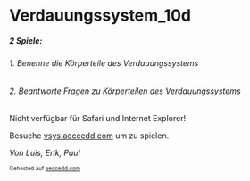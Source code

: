 # Verdauungssystem_10d

##### 2 Spiele:
###### 1. Benenne die Körperteile des Verdauungssystems
###### 2. Beantworte Fragen zu Körperteilen des Verdauungssystems

Nicht verfügbar für Safari und Internet Explorer!

Besuche [vsys.aeccedd.com](http://vsys.aeccedd.com/ "Title") um zu spielen.

*Von Luis, Erik, Paul*

<sub><sup>Gehosted auf [aeccedd.com](https://aeccedd.com)</sup></sub>
